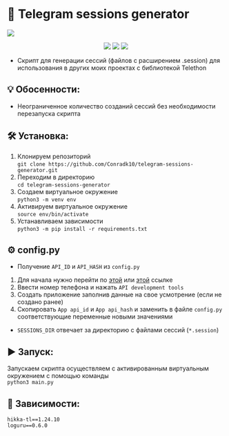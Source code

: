 # 📇 Telegram sessions generator
<img src="https://i.imgur.com/b5HoydJ.jpeg"></img>  

<div align="center">

  <a href="https://img.shields.io/github/repo-size/Conradk10/telegram-sessions-generator" alt="GitHub repo size"><img src="https://img.shields.io/github/repo-size/Conradk10/telegram-sessions-generator" /></a>
  <a href="https://img.shields.io/github/issues/Conradk10/telegram-sessions-generator" alt="GitHub issues"><img src="https://img.shields.io/github/issues/Conradk10/telegram-sessions-generator" /></a>
  <a href="https://img.shields.io/github/license/Conradk10/telegram-sessions-generator" alt="GitHub"><img src="https://img.shields.io/github/license/Conradk10/telegram-sessions-generator" /></a>

</div>

- Скрипт для генерации сессий (файлов с расширением .session) для использования в других моих проектах с библиотекой Telethon
## 💡 Обосенности:
- Неограниченное количество созданий сессий без необходимости перезапуска скрипта
## 🛠 Установка:
1. Клонируем репозиторий   
`git clone https://github.com/Conradk10/telegram-sessions-generator.git`   
2. Переходим в директорию  
`cd telegram-sessions-generator`  
3. Создаем виртуальное окружение   
`python3 -m venv env`   
4. Активируем виртуальное окружение   
`source env/bin/activate`   
5. Устанавливаем зависимости   
`python3 -m pip install -r requirements.txt`
## ⚙️ config.py
- Получение `API_ID` и `API_HASH` из `config.py`   
1. Для начала нужно перейти по <a href="https://my.telegram.org/apps">этой</a> или <a href=https://my.telegram.org/auth>этой</a> ссылке   
2. Ввести номер телефона и нажать `API development tools`   
3. Создать приложение заполнив данные на свое усмотрение (если не создано ранее)  
4. Скопировать `App api_id` и `App api_hash` и заменить в файле `config.py` соответствующие переменные новыми значениями
- `SESSIONS_DIR` отвечает за директорию с файлами сессий (`*.session`)   
## ▶️ Запуск:
Запускаем скрипта осуществляем с активированным виртуальным окружением с помощью команды   
`python3 main.py`
## 📝 Зависимости:
```
hikka-tl==1.24.10
loguru==0.6.0
```
